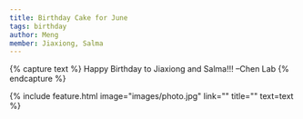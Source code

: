```yaml
---
title: Birthday Cake for June
tags: birthday
author: Meng
member: Jiaxiong, Salma
---
```


{% capture text %} Happy Birthday to Jiaxiong and Salma!!!      –Chen Lab
{% endcapture %}

{% include feature.html image="images/photo.jpg" link="" title="" text=text %}
